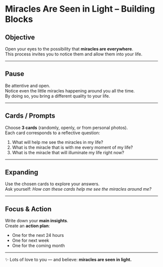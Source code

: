 # Miracles Are Seen in Light – Building Blocks

## Objective
Open your eyes to the possibility that **miracles are everywhere**.  
This process invites you to notice them and allow them into your life.

---

## Pause
Be attentive and open.  
Notice even the little miracles happening around you all the time.  
By doing so, you bring a different quality to your life.

---

## Cards / Prompts
Choose **3 cards** (randomly, openly, or from personal photos).  
Each card corresponds to a reflective question:

1. What will help me see the miracles in my life?  
2. What is the miracle that is with me every moment of my life?  
3. What is the miracle that will illuminate my life right now?

---

## Expanding
Use the chosen cards to explore your answers.  
Ask yourself: *How can these cards help me see the miracles around me?*

---

## Focus & Action
Write down your **main insights**.  
Create an **action plan**:  
- One for the next 24 hours  
- One for next week  
- One for the coming month  

---

✨ Lots of love to you — and believe: **miracles are seen in light.**
